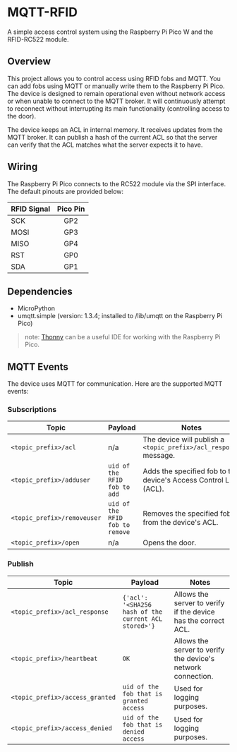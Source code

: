 # MQTT-RFID
A simple access control system using the Raspberry Pi Pico W and the RFID-RC522 module.

## Overview
This project allows you to control access using RFID fobs and MQTT. You can add fobs using MQTT or manually write them to the Raspberry Pi Pico. The device is designed to remain operational even without network access or when unable to connect to the MQTT broker. It will continuously attempt to reconnect without interrupting its main functionality (controlling access to the door).

The device keeps an ACL in internal memory.  It receives updates from the MQTT broker. It can publish a hash of the current ACL so that the server can verify that the ACL matches what the server expects it to have.

## Wiring
The Raspberry Pi Pico connects to the RC522 module via the SPI interface. The default pinouts are provided below:

| RFID Signal | Pico Pin |
|-------------|:--------:|
| SCK         |   GP2    |
| MOSI        |   GP3    |
| MISO        |   GP4    |
| RST         |   GP0    |
| SDA         |   GP1    |

## Dependencies
- MicroPython
- umqtt.simple (version: 1.3.4; installed to /lib/umqtt on the Raspberry Pi Pico)

> note: [Thonny](https://thonny.org/) can be a useful IDE for working with the Raspberry Pi Pico.

## MQTT Events
The device uses MQTT for communication. Here are the supported MQTT events:

### Subscriptions

| Topic | Payload | Notes |
|-------|---------|-------|
| `<topic_prefix>/acl` | n/a | The device will publish a `<topic_prefix>/acl_response` message. |
| `<topic_prefix>/adduser` | `uid of the RFID fob to add` | Adds the specified fob to the device's Access Control List (ACL). |
| `<topic_prefix>/removeuser` | `uid of the RFID fob to remove` | Removes the specified fob from the device's ACL. |
| `<topic_prefix>/open` | n/a | Opens the door. |

### Publish

| Topic | Payload | Notes |
|-------|---------|-------|
| `<topic_prefix>/acl_response` | `{'acl': '<SHA256 hash of the current ACL stored>'}` | Allows the server to verify if the device has the correct ACL. |
| `<topic_prefix>/heartbeat` | `OK` | Allows the server to verify the device's network connection. |
| `<topic_prefix>/access_granted` | `uid of the fob that is granted access` | Used for logging purposes. |
| `<topic_prefix>/access_denied` | `uid of the fob that is denied access` | Used for logging purposes. |
